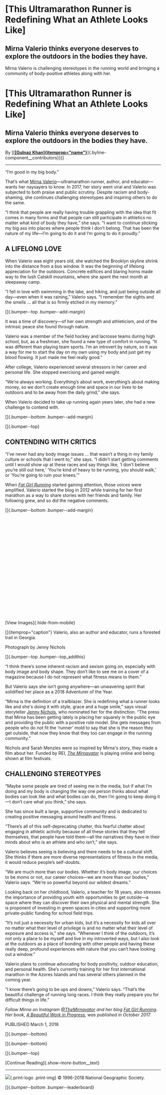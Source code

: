 [This Ultramarathon Runner is Redefining What an Athlete Looks Like]
====================================================================

Mirna Valerio thinks everyone deserves to explore the outdoors in the bodies they have.
---------------------------------------------------------------------------------------

Mirna Valerio is challenging stereotypes in the running world and
bringing a community of body-positive athletes along with her.

[This Ultramarathon Runner is Redefining What an Athlete Looks Like]
====================================================================

Mirna Valerio thinks everyone deserves to explore the outdoors in the bodies they have.
---------------------------------------------------------------------------------------

By [[[**[Gulnaz
Khan]{itemprop="name"}**](https://www.nationalgeographic.com/contributors/k/gulnaz-khan.html)]{.byline-component__contributors}]{}

------------------------------------------------------------------------

“I’m good in my big body.”

That’s what [Mirna
Valerio](https://www.instagram.com/themirnavator/)—ultramarathon runner,
author, and educator—wants her naysayers to know. In 2017, her story
went viral and Valerio was subjected to both praise and public scrutiny.
Despite racism and body-shaming, she continues challenging stereotypes
and inspiring others to do the same.

“I think that people are really having trouble grappling with the idea
that fit comes in many forms and that people can still participate in
athletics no matter what kind of body they have,” she says. “I want to
continue sticking my big ass into places where people think I don’t
belong. That has been the nature of my life—I’m going to do it and I’m
going to do it proudly.”

**A LIFELONG LOVE**
-------------------

</div>

<div class="parbase smartbody section text">

When Valerio was eight years old, she watched the Brooklyn skyline
shrink into the distance from a bus window. It was the beginning of
lifelong appreciation for the outdoors. Concrete edifices and blaring
horns made way to the lush Catskill mountains, where she spent the next
month at sleepaway camp.

</div>

<div class="parbase smartbody section text">

“I fell in love with swimming in the lake, and hiking, and just being
outside all day—even when it was raining,” Valerio says. “I remember the
sights and the smells … all that is so firmly etched in my memory.”

</div>

<div class="promo section betaRelatedContentList">

<div class="right-rail-position bumper--bottom bumper--add-margin">

<div class="related-content-list-rebrand__init"
data-pestle-module="beta_related_content_list">

</div>

[]{.bumper--top .bumper--add-margin}

</div>

</div>

<div class="rightRailSlot section">

</div>

<div class="parbase smartbody section text">

It was a time of discovery—of her own strength and athleticism, and of
the intrinsic peace she found through nature.

</div>

<div class="parbase smartbody section text">

Valerio was a member of the field hockey and lacrosse teams during high
school, but, as a freshman, she found a new type of comfort in running.
“It was different than playing team sports. I’m an introvert by nature,
so it was a way for me to start the day on my own using my body and just
get my blood flowing. It just made me feel really good.”

</div>

<div class="parbase smartbody section text">

After college, Valerio experienced several stressors in her career and
personal life. She stopped exercising and gained weight.

</div>

<div class="parbase smartbody section text">

“We’re always working. Everything’s about work, everything’s about
making money, so we don’t create enough time and space in our lives to
be outdoors and to be away from the daily grind,” she says.

</div>

<div class="parbase smartbody section text">

When Valerio decided to take up running again years later, she had a new
challenge to contend with.

</div>

<div class="imageGroup section">

[]{.bumper--bottom .bumper--add-margin}
<div data-pestle-module="ImageGroup">

</div>

[]{.bumper--top}

</div>

<div class="parbase smartbody section text">

**CONTENDING WITH CRITICS**
---------------------------

</div>

<div class="parbase smartbody section text">

“I’ve never had any body image issues … that wasn’t a thing in my family
culture or schools that I went to,” she says. “I didn’t start getting
comments until I would show up at these races and say things like, ‘I
don’t believe you’re still out here,’ ‘You’re kind of heavy to be
running, you should walk,’ or ‘You’re going to ruin your knees.’”

</div>

<div class="parbase smartbody section text">

When [*Fat Girl Running*](http://fatgirlrunning-fatrunner.blogspot.com/)
started gaining attention, those voices were amplified. Valerio started
the blog in 2012 while training for her first marathon as a way to share
stories with her friends and family. Her following grew, and so did the
negative comments.

</div>

<div class="image parbase section">

[]{.bumper--bottom .bumper--add-margin}
<div id="13lpckhk" data-pagewide-presentation-disabled="false">

<div class="placeholder-image-wrap"
style="padding-bottom: 63.134765625%">

<div class="picturefill" data-pestle-module="PictureFill">

</div>

</div>

[View Images]{.hide-from-mobile}

</div>

<div class="media__caption--text">

[]{itemprop="caption"}
Valerio, also an author and educator, runs a forested trail in Georgia.

Photograph by Jenny Nichols

</div>

<div data-pestle-module="CaptionTruncation">

</div>

[]{.bumper--top .bumper--top_addthis}

</div>

<div class="parbase smartbody section text">

“I think there’s some inherent racism and sexism going on, especially
with body image and body shape. They don’t like to see me on a cover of
a magazine because I do not represent what fitness means to them.”

</div>

<div class="parbase smartbody section text">

But Valerio says she isn’t going anywhere—an unwavering spirit that
solidified her place as a 2018 Adventurer of the Year.

</div>

<div class="parbase smartbody section text">

“Mirna is the definition of a trailblazer. She is redefining what a
runner looks like and she's doing it with style, grace and a huge
smile,” says visual storyteller [Jenny
Nichols](http://pongomediaproductions.com/), who nominated her for the
distinction. “The press that Mirna has been getting lately is placing
her squarely in the public eye and providing the public with a positive
role model. She gets messages from people who do not fit the ‘runner’
mold to say that she is the reason they get outside, that now they know
that they too can engage in the running community.”

</div>

<div class="parbase smartbody section text">

Nichols and Sarah Menzies were so inspired by Mirna's story, they made a
film about her. Funded by REI, *[The
Mirnavator](https://www.youtube.com/watch?v=c5-CSQcYeXk)* is playing
online and being shown at film festivals.

</div>

<div class="parbase smartbody section text">

**CHALLENGING STEREOTYPES**
---------------------------

</div>

<div class="parbase smartbody section text">

“Maybe some people are tired of seeing me in the media, but if what I’m
doing and my body is changing the way one person thinks about what
bodies can look like and what bodies can do, then I’m going to keep
doing it—I don’t care what you think,” she says.

</div>

<div class="parbase smartbody section text">

She has since built a large, supportive community and is dedicated to
creating positive messaging around health and fitness.

</div>

<div class="parbase smartbody section text">

“There’s all of this self-deprecating chatter, this fearful chatter
about engaging in athletic activity because of all these stories that
they tell themselves, that people have told them—all the narratives they
have in their minds about who is an athlete and who isn’t,” she says.

</div>

<div class="inline section">

<div class="gallery--init media--small"
data-pestle-module="InlineGallery">

</div>

</div>

<div class="parbase smartbody section text">

Valerio believes seeing is believing and there needs to be a cultural
shift. She thinks if there are more diverse representations of fitness
in the media, it would reduce people’s self-doubts.

</div>

<div class="parbase smartbody section text">

“We are much more than our bodies. Whether it’s body image, our choices
to be moms or not, our career choices—we are more than our bodies,”
Valerio says. “We’re so powerful beyond our wildest dreams.”

</div>

<div class="parbase smartbody section text">

Looking back on her childhood, Valerio, a teacher for 18 years, also
stresses the importance of providing youth with opportunities to get
outside—a space where they can discover their own physical and mental
strength. She is proponent of investing in green spaces in cities and
supporting more private-public funding for school field trips.

</div>

<div class="parbase smartbody section text">

“It’s not just a necessity for urban kids, but it’s a necessity for kids
all over no matter what their level of privilege is and no matter what
their level of exposure and access is,” she says. “Whenever I think of
the outdoors, it’s not only a place to be myself and live in my
introverted ways, but I also look at the outdoors as a place of bonding
with other people and having these really deep, profound experiences
with nature that you can’t have looking out a window.”

</div>

<div class="parbase smartbody section text">

Valerio plans to continue advocating for body positivity, outdoor
education, and personal health. She’s currently training for her first
international marathon in the Azores Islands and has several others
planned in the coming year.

</div>

<div class="parbase smartbody section text">

“I know there’s going to be ups and downs,” Valerio says. “That’s the
beautiful challenge of running long races. I think they really prepare
you for difficult things in life.”

</div>

<div class="parbase smartbody section text">

*Follow Mirna on Instagram
[@TheMirnavator](https://www.instagram.com/themirnavator/?hl=en) and her
blog [Fat Girl Running](http://fatgirlrunning-fatrunner.blogspot.com/).
Her book, [A Beautiful Work in
Progress](https://www.goodreads.com/book/show/34312042-a-beautiful-work-in-progress),
was published in October 2017.*

</div>

</div>

<div class="siblingCarousel">

</div>

<div class="content-well-container">

<div class="publishDate pubDate">

<div
class="byline-component__publish byline-component__publish--bottom">

PUBLISHED March 1, 2018

</div>

</div>

<div class="AddThis">

<div class="add-this__init" data-pestle-module="AddThis">

</div>

</div>

<div id="contributor-portal-target">

</div>

<div class="contributors contributorCards">

<div data-pestle-module="ContributorCard">

</div>

</div>

</div>

[]{.bumper--bottom}
<div class="parsys beta-promos">

<div class="moreOnThisTopic section">

<div class="more-on-this-topic-promos__init"
data-pestle-module="more_on_this_topic">

</div>

</div>

<div class="readThisNext section">

[]{.bumper--bottom}
<div class="read-this-next-promos__init"
data-pestle-module="read_this_next_list">

</div>

[]{.bumper--top}

</div>

</div>

<div id="ngs-email-signup" class="ngs-email-signup">

</div>

</div>

</div>

<div id="smart-body__read-more" class="content-well-container">

[Continue Reading]{.show-more-button__text}

</div>

<div id="or-read-this" class="content-well-container">

</div>

</div>

<div class="infiniteFeed">

<div class="feed-section-promos__init"
data-pestle-module="infiniteFeed">

</div>

</div>

<div class="print-only clearfix">

------------------------------------------------------------------------

![](/etc/designs/platform/v2/images/logos/ng-black-logo.ngsversion.gaTJDG7r.png){.print-logo
.print-img}
© 1996-2018 National Geographic Society.

</div>

<div class="listicleController">

<div data-pestle-module="Listicle">

</div>

</div>

<div data-pestle-module="Truncation">

</div>

<div class="email-signup-contextual email-signup-generic">

<div id="footer-generic-email-signup" class="email-signup">

</div>

</div>

<div class="betaGlobalFooter globalFooter">

<div class="global-footer" data-pestle-module="GlobalFooter">

</div>

</div>

[]{.bumper--bottom .bumper--leaderboard}

</div>

</div>
